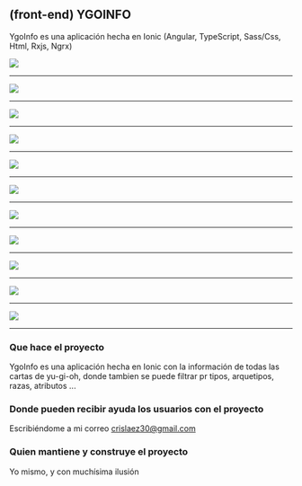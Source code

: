 ## (front-end) YGOINFO

YgoInfo es una aplicación hecha en Ionic (Angular, TypeScript, Sass/Css, Html, Rxjs, Ngrx)

<img src="https://github.com/crislaez/YgoInfo/blob/master/src/assets/images/ygoInfo_1.jpg" />
<hr>
<img src="https://github.com/crislaez/YgoInfo/blob/master/src/assets/images/ygoInfo_2.jpg" />
<hr>
<img src="https://github.com/crislaez/YgoInfo/blob/master/src/assets/images/ygoInfo_3.PNG" />
<hr>
<img src="https://github.com/crislaez/YgoInfo/blob/master/src/assets/images/ygoInfo_4.PNG" />
<hr>
<img src="https://github.com/crislaez/YgoInfo/blob/master/src/assets/images/ygoInfo_5.jpg" />
<hr>
<img src="https://github.com/crislaez/YgoInfo/blob/master/src/assets/images/ygoInfo_6.jpg" />
<hr>
<img src="https://github.com/crislaez/YgoInfo/blob/master/src/assets/images/ygoInfo_7.PNG" />
<hr>
<img src="https://github.com/crislaez/YgoInfo/blob/master/src/assets/images/ygoInfo_8.jpg" />
<hr>
<img src="https://github.com/crislaez/YgoInfo/blob/master/src/assets/images/ygoInfo_9.PNG" />
<hr>
<img src="https://github.com/crislaez/YgoInfo/blob/master/src/assets/images/ygoInfo_10.jpg" />
<hr>
<img src="https://github.com/crislaez/YgoInfo/blob/master/src/assets/images/ygoInfo_11.jpg" />
<hr>

### Que hace el proyecto

YgoInfo es una aplicación hecha en Ionic con la información de todas las cartas de yu-gi-oh, donde tambien
se puede filtrar pr tipos, arquetipos, razas, atributos ... 
 
### Donde pueden recibir ayuda los usuarios con el proyecto
 
Escribiéndome a mi correo crislaez30@gmail.com

### Quien mantiene y construye el proyecto

Yo mismo, y con muchísima ilusión
